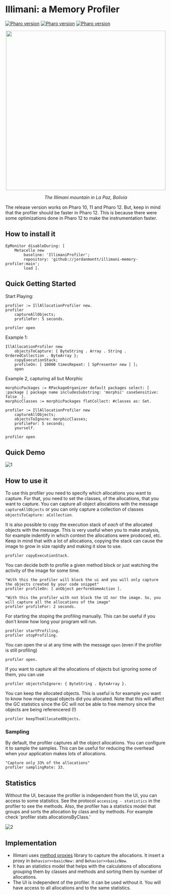 
# Illimani: a Memory Profiler

[![Pharo version](https://img.shields.io/badge/Pharo-12-%23aac9ff.svg)](https://pharo.org/download)
[![Pharo version](https://img.shields.io/badge/Pharo-11-%23aac9ff.svg)](https://pharo.org/download)
[![Pharo version](https://img.shields.io/badge/Pharo-10-%23aac9ff.svg)](https://pharo.org/download)

<p align="center">
  <img src="https://cdn.fstoppers.com/styles/full/s3/photos/171592/10/30/1d2b5ac3df32b99cd9a22454527e04ff.jpg" width="500">
</p>

<p align="center">
  <em>The Illimani mountain in La Paz, Bolivia</em>
</p>

The release version works on Pharo 10, 11 and Pharo 12. But, keep in mind that the profiler should be faster in Pharo 12. This is because there were some optimizations done in Pharo 12 to make the instrumentation faster.

## How to install it

```smalltalk
EpMonitor disableDuring: [
	Metacello new
		baseline: 'IllimaniProfiler';
		repository: 'github://jordanmontt/illimani-memory-profiler:main';
		load ].
```

## Quick Getting Started

Start Playing:

```st
profiler := IllAllocationProfiler new.
profiler
	captureAllObjects;
	profileFor: 5 seconds.
	
profiler open
```

Example 1:

```st
IllAllocationProfiler new
	objectsToCapture: { ByteString . Array . String . OrderedCollection . ByteArray };
	copyExecutionStack;
	profileOn: [ 10000 timesRepeat: [ SpPresenter new ] ];
	open
```

Example 2, capturing all but Morphic

```st
morphicPackages := RPackageOrganizer default packages select: [ :package | package name includesSubstring: 'morphic' caseSensitive: false  ].
morphicClasses := morphicPackages flatCollect: #classes as: Set.

profiler := IllAllocationProfiler new
	captureAllObjects;
	objectsToIgnore: morphicClasses;
	profileFor: 5 seconds;
	yourself.
	
profiler open
```

## Quick Demo

![1](https://github.com/jordanmontt/illimani-memory-profiler/assets/33934979/9eb2cd57-18b2-4303-973b-0861e656bd43)

## How to use it

To use this profiler you need to specify which allocations you want to capture.
For that, you need to set the classes, of the allocations, that you want to capture.
You can capture all object allocations with the message `captureAllObjects` or you can only capture a collection of classes `objectsToCapture: aCollection`.

It is also possible to copy the execution stack of *each* of the allocated objects with the message.
This is very useful when you to make analysis, for example indentify in which context the allocations were prodoced, etc.
Keep in mind that with a lot of allocations, copying the stack can cause the image to grow in size rapidly and making it slow to use.

```st
profiler copyExecutionStack.
```

You can decide both to profile a given method block or just watching the activity of the image for some time.

```st
"With this the profiler will block the ui and you will only capture the objects created by your code snippet"
profiler profileOn: [ anObject performSomeAction ].

"With this the profiler with not block the UI nor the image. So, you will capture all the allocations of the image"
profiler profileFor: 2 seconds.
```

For starting the stoping the profiling manually. This can be useful if you don't know how long your program will run.

```st
profiler startProfiling.
profiler stopProfiling.
```

You can open the ui at any time with the message `open` (even if the profiler is still profiling)

```st
profiler open.
```

If you want to capture all the allocations of objects but ignoring some of them, you can use 

```st
profiler objectsToIgnore: { ByteString . ByteArray }.
```

You can keep the allocated objects. This is useful is for example you want to know how many equal objects did you allocated.
Note that this will affect the GC statistics since the GC will not be able to free memory since the objects are being referencered (!)

```st
profiler keepTheAllocatedObjects.
```

### Sampling

By default, the profiler captures all the object allocations. You can configure it to sample the samples. This can be useful for reducing the overhead when your application makes lots of allocations.

```st
"Capture only 33% of the allocations"
profiler samplingRate: 33.
```

## Statistics

Without the UI, because the profiler is independent from the UI, you can access to some statistics. See the protocol `accessing - statistics` in the profiler to see the methods. Also, the profiler has a statistics model that groups and sorts the allocation by class and by methods. For example check 'profiler stats allocationsByClass.'

![2](https://github.com/jordanmontt/illimani-memory-profiler/assets/33934979/80a71d78-7deb-494f-9c56-ed32cef29600)

## Implementation

- Illimani uses [method proxies](https://github.com/pharo-contributions/MethodProxies) library to capture the allocations. It insert a proxy in `Behavior>>basicNew:` and `Behavior>>basicNew`.
- It has an statistics model that helps with the calculations of allocations grouping them by classes and methods and sorting them by number of allocations. 
- The UI is independent of the profiler. It can be used without it. You will have access to all allocations and to the same statistics.
